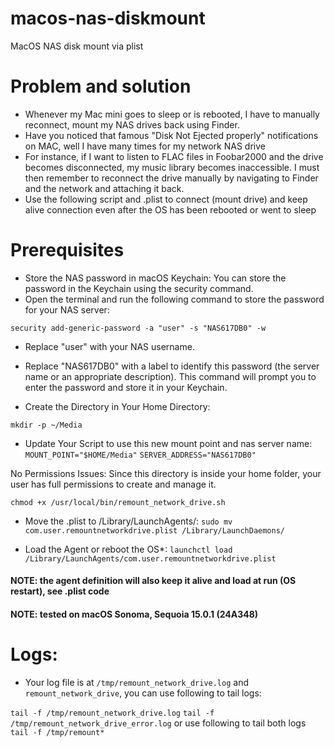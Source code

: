 # macos-nas-diskmount
MacOS NAS disk mount via plist

# Problem and solution
* Whenever my Mac mini goes to sleep or is rebooted, I have to manually reconnect, mount my NAS drives back using Finder.
* Have you noticed that famous "Disk Not Ejected properly" notifications on MAC, well I have many times for my network NAS drive
* For instance, if I want to listen to FLAC files in Foobar2000 and the drive becomes disconnected, my music library becomes inaccessible. I must then remember to reconnect the drive manually by navigating to Finder and the network and attaching it back.
* Use the following script and .plist to connect (mount drive) and keep alive connection even after the OS has been rebooted or went to sleep

# Prerequisites
* Store the NAS password in macOS Keychain: You can store the password in the Keychain using the security command. 
* Open the terminal and run the following command to store the password for your NAS server:

`security add-generic-password -a "user" -s "NAS617DB0" -w`

* Replace "user" with your NAS username.
* Replace "NAS617DB0" with a label to identify this password (the server name or an appropriate description).
This command will prompt you to enter the password and store it in your Keychain.

* Create the Directory in Your Home Directory:

`mkdir -p ~/Media`

* Update Your Script to use this new mount point and nas server name:
`MOUNT_POINT="$HOME/Media"`
`SERVER_ADDRESS="NAS617DB0"`

No Permissions Issues: Since this directory is inside your home folder, your user has full permissions to create and manage it.

`chmod +x /usr/local/bin/remount_network_drive.sh`

* Move the .plist to /Library/LaunchAgents/:
`sudo mv com.user.remountnetworkdrive.plist /Library/LaunchDaemons/`

* Load the Agent or reboot the OS*:
`launchctl load /Library/LaunchAgents/com.user.remountnetworkdrive.plist`

#### NOTE: the agent definition will also keep it alive and load at run (OS restart), see .plist code<br />
#### NOTE: tested on macOS Sonoma, Sequoia 15.0.1 (24A348)

# Logs:

* Your log file is at `/tmp/remount_network_drive.log` and `remount_network_drive`, you can use following to tail logs:

`tail -f /tmp/remount_network_drive.log`
`tail -f /tmp/remount_network_drive_error.log`
or use following to tail both logs
`tail -f /tmp/remount*`